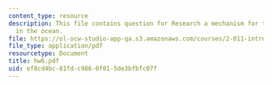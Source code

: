 ```yaml
---
content_type: resource
description: This file contains question for Research a mechanism for turbulence generation
  in the ocean.
file: https://ol-ocw-studio-app-qa.s3.amazonaws.com/courses/2-011-introduction-to-ocean-science-and-engineering-spring-2006/ef8cd4bc81fdc9860f015de3bfbfc07f_hw6.pdf
file_type: application/pdf
resourcetype: Document
title: hw6.pdf
uid: ef8cd4bc-81fd-c986-0f01-5de3bfbfc07f
---
```

